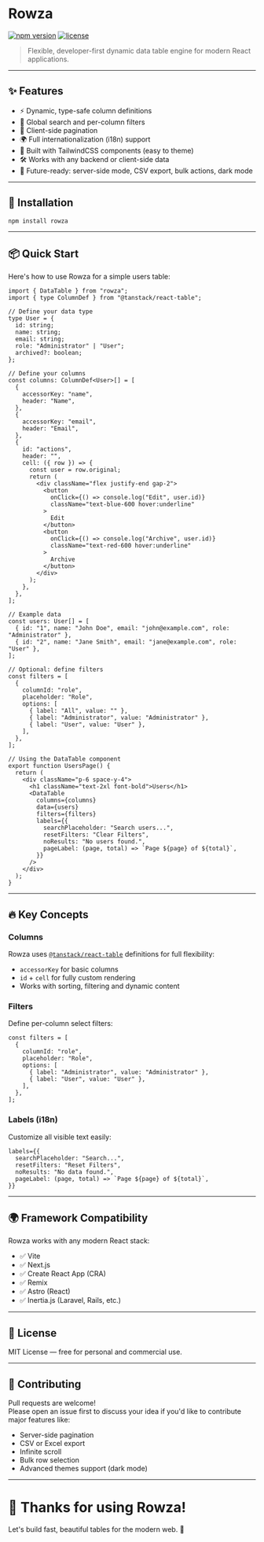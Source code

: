 # Rowza

[![npm version](https://img.shields.io/npm/v/rowza.svg)](https://www.npmjs.com/package/rowza)
[![license](https://img.shields.io/npm/l/rowza.svg)](LICENSE)

> Flexible, developer-first dynamic data table engine for modern React applications.

---

## ✨ Features

- ⚡️ Dynamic, type-safe column definitions
- 🔎 Global search and per-column filters
- 🔄 Client-side pagination
- 🌍 Full internationalization (i18n) support
- 🎨 Built with TailwindCSS components (easy to theme)
- 🛠 Works with any backend or client-side data
- 🔋 Future-ready: server-side mode, CSV export, bulk actions, dark mode

---

## 🚀 Installation

```bash
npm install rowza
```

---

## 📦 Quick Start

Here's how to use Rowza for a simple users table:

```tsx
import { DataTable } from "rowza";
import { type ColumnDef } from "@tanstack/react-table";

// Define your data type
type User = {
  id: string;
  name: string;
  email: string;
  role: "Administrator" | "User";
  archived?: boolean;
};

// Define your columns
const columns: ColumnDef<User>[] = [
  {
    accessorKey: "name",
    header: "Name",
  },
  {
    accessorKey: "email",
    header: "Email",
  },
  {
    id: "actions",
    header: "",
    cell: ({ row }) => {
      const user = row.original;
      return (
        <div className="flex justify-end gap-2">
          <button
            onClick={() => console.log("Edit", user.id)}
            className="text-blue-600 hover:underline"
          >
            Edit
          </button>
          <button
            onClick={() => console.log("Archive", user.id)}
            className="text-red-600 hover:underline"
          >
            Archive
          </button>
        </div>
      );
    },
  },
];

// Example data
const users: User[] = [
  { id: "1", name: "John Doe", email: "john@example.com", role: "Administrator" },
  { id: "2", name: "Jane Smith", email: "jane@example.com", role: "User" },
];

// Optional: define filters
const filters = [
  {
    columnId: "role",
    placeholder: "Role",
    options: [
      { label: "All", value: "" },
      { label: "Administrator", value: "Administrator" },
      { label: "User", value: "User" },
    ],
  },
];

// Using the DataTable component
export function UsersPage() {
  return (
    <div className="p-6 space-y-4">
      <h1 className="text-2xl font-bold">Users</h1>
      <DataTable
        columns={columns}
        data={users}
        filters={filters}
        labels={{
          searchPlaceholder: "Search users...",
          resetFilters: "Clear Filters",
          noResults: "No users found.",
          pageLabel: (page, total) => `Page ${page} of ${total}`,
        }}
      />
    </div>
  );
}
```

---

## 🔥 Key Concepts

### Columns

Rowza uses [`@tanstack/react-table`](https://tanstack.com/table) definitions for full flexibility:
- `accessorKey` for basic columns
- `id` + `cell` for fully custom rendering
- Works with sorting, filtering and dynamic content

### Filters

Define per-column select filters:
```tsx
const filters = [
  {
    columnId: "role",
    placeholder: "Role",
    options: [
      { label: "Administrator", value: "Administrator" },
      { label: "User", value: "User" },
    ],
  },
];
```

### Labels (i18n)

Customize all visible text easily:
```tsx
labels={{
  searchPlaceholder: "Search...",
  resetFilters: "Reset Filters",
  noResults: "No data found.",
  pageLabel: (page, total) => `Page ${page} of ${total}`,
}}
```

---

## 🌍 Framework Compatibility

Rowza works with any modern React stack:

- ✅ Vite
- ✅ Next.js
- ✅ Create React App (CRA)
- ✅ Remix
- ✅ Astro (React)
- ✅ Inertia.js (Laravel, Rails, etc.)

---

## 📄 License

MIT License — free for personal and commercial use.

---

## 🤝 Contributing

Pull requests are welcome!  
Please open an issue first to discuss your idea if you'd like to contribute major features like:
- Server-side pagination
- CSV or Excel export
- Infinite scroll
- Bulk row selection
- Advanced themes support (dark mode)

---

# 👏 Thanks for using Rowza!

Let's build fast, beautiful tables for the modern web. 🚀

